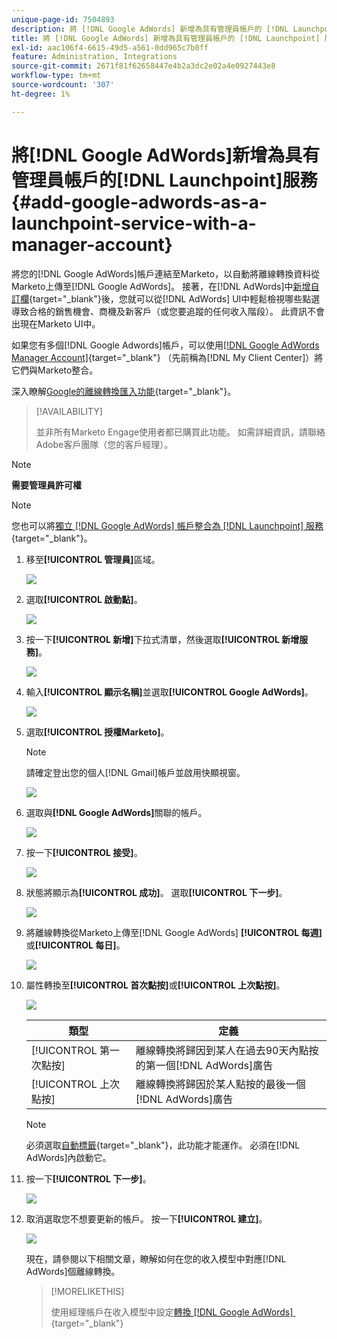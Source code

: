 ```yaml
---
unique-page-id: 7504893
description: 將 [!DNL Google AdWords] 新增為具有管理員帳戶的 [!DNL Launchpoint] 服務 — Marketo檔案 — 產品檔案
title: 將 [!DNL Google AdWords] 新增為具有管理員帳戶的 [!DNL Launchpoint] 服務
exl-id: aac106f4-6615-49d5-a561-0dd965c7b0ff
feature: Administration, Integrations
source-git-commit: 2671f81f62658447e4b2a3dc2e02a4e0927443e8
workflow-type: tm+mt
source-wordcount: '307'
ht-degree: 1%

---
```


# 將[!DNL Google AdWords]新增為具有管理員帳戶的[!DNL Launchpoint]服務 {#add-google-adwords-as-a-launchpoint-service-with-a-manager-account}

將您的[!DNL Google AdWords]帳戶連結至Marketo，以自動將離線轉換資料從Marketo上傳至[!DNL Google AdWords]。 接著，在[!DNL AdWords]中[新增自訂欄](https://support.google.com/adwords/answer/3073556){target="_blank"}後，您就可以從[!DNL AdWords] UI中輕鬆檢視哪些點選導致合格的銷售機會、商機及新客戶（或您要追蹤的任何收入階段）。 此資訊不會出現在Marketo UI中。

如果您有多個[!DNL Google Adwords]帳戶，可以使用[[!DNL Google AdWords Manager Account]](https://www.google.com/adwords/manager-accounts/){target="_blank"} （先前稱為[!DNL My Client Center]）將它們與Marketo整合。

深入瞭解[Google的離線轉換匯入功能](https://support.google.com/adwords/answer/2998031?hl=en){target="_blank"}。

>[!AVAILABILITY]
>
>並非所有Marketo Engage使用者都已購買此功能。 如需詳細資訊，請聯絡Adobe客戶團隊（您的客戶經理）。

>[!NOTE]
>
>**需要管理員許可權**

>[!NOTE]
>
>您也可以將[獨立 [!DNL Google AdWords] 帳戶整合為 [!DNL Launchpoint] 服務](/help/marketo/product-docs/administration/additional-integrations/add-google-adwords-as-a-launchpoint-service.md){target="_blank"}。

1. 移至&#x200B;**[!UICONTROL 管理員]**&#x200B;區域。

   ![](assets/add-google-adwords-as-a-launchpoint-service-with-a-manager-1.png)

1. 選取&#x200B;**[!UICONTROL 啟動點]**。

   ![](assets/add-google-adwords-as-a-launchpoint-service-with-a-manager-2.png)

1. 按一下&#x200B;**[!UICONTROL 新增]**&#x200B;下拉式清單，然後選取&#x200B;**[!UICONTROL 新增服務]**。

   ![](assets/add-google-adwords-as-a-launchpoint-service-with-a-manager-3.png)

1. 輸入&#x200B;**[!UICONTROL 顯示名稱]**&#x200B;並選取&#x200B;**[!UICONTROL Google AdWords]**。

   ![](assets/add-google-adwords-as-a-launchpoint-service-with-a-manager-4.png)

1. 選取&#x200B;**[!UICONTROL 授權Marketo]**。

   >[!NOTE]
   >
   >請確定登出您的個人[!DNL Gmail]帳戶並啟用快顯視窗。

   ![](assets/add-google-adwords-as-a-launchpoint-service-with-a-manager-5.png)

1. 選取與&#x200B;**[!DNL Google AdWords]**&#x200B;關聯的帳戶。

   ![](assets/add-google-adwords-as-a-launchpoint-service-with-a-manager-6.png)

1. 按一下&#x200B;**[!UICONTROL 接受]**。

   ![](assets/add-google-adwords-as-a-launchpoint-service-with-a-manager-7.png)

1. 狀態將顯示為&#x200B;**[!UICONTROL 成功]**。 選取&#x200B;**[!UICONTROL 下一步]**。

   ![](assets/add-google-adwords-as-a-launchpoint-service-with-a-manager-8.png)

1. 將離線轉換從Marketo上傳至[!DNL Google AdWords] **[!UICONTROL 每週]**&#x200B;或&#x200B;**[!UICONTROL 每日]**。

   ![](assets/add-google-adwords-as-a-launchpoint-service-with-a-manager-9.png)

1. 屬性轉換至&#x200B;**[!UICONTROL 首次點按]**&#x200B;或&#x200B;**[!UICONTROL 上次點按]**。

   ![](assets/add-google-adwords-as-a-launchpoint-service-with-a-manager-10.png)

   | 類型 | 定義 |
   |---|---|
   | [!UICONTROL 第一次點按] | 離線轉換將歸因到某人在過去90天內點按的第一個[!DNL AdWords]廣告 |
   | [!UICONTROL 上次點按] | 離線轉換將歸因於某人點按的最後一個[!DNL AdWords]廣告 |

   >[!NOTE]
   >
   >必須選取[自動標籤](https://support.google.com/adwords/answer/1752125?hl=en){target="_blank"}，此功能才能運作。 必須在[!DNL AdWords]內啟動它。

1. 按一下&#x200B;**[!UICONTROL 下一步]**。

   ![](assets/add-google-adwords-as-a-launchpoint-service-with-a-manager-11.png)

1. 取消選取您不想要更新的帳戶。 按一下&#x200B;**[!UICONTROL 建立]**。

   ![](assets/add-google-adwords-as-a-launchpoint-service-with-a-manager-12.png)

   現在，請參閱以下相關文章，瞭解如何在您的收入模型中對應[!DNL AdWords]個離線轉換。

   >[!MORELIKETHIS]
   >
   >使用經理帳戶在收入模型中設定[轉換 [!DNL Google AdWords] &#x200B;](/help/marketo/product-docs/reporting/revenue-cycle-analytics/revenue-cycle-models/set-google-adwords-conversions-in-the-revenue-model-with-a-manager-account.md){target="_blank"}
